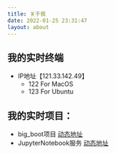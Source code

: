 ```yaml
---
title: 关于我
date: 2022-01-25 23:31:47
layout: about
---
```


## 我的实时终端
- IP地址【121.33.142.49】 
  - 122 For MacOS 
  - 123 For Ubuntu

## 我的实时项目：
- big_boot项目 [动态地址](http://121.33.142.49:19000/big_boot/)
- JupyterNotebook服务 [动态地址](http://121.33.142.49:18999)
